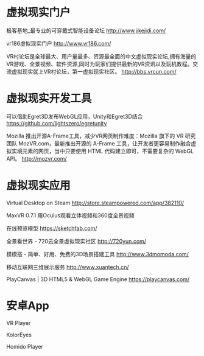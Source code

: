 # 虚拟现实门户

极客基地_最专业的可穿戴式智能设备论坛
http://www.jikejidi.com/

vr186虚拟现实门户
http://www.vr186.com/

VR村论坛是全球最大、用户量最多、资源最全面的中文虚拟现实论坛,拥有海量的VR游戏、全景视频、软件资源,同时为玩家们提供最新的VR资讯以及玩机教程。交流虚拟现实就上VR村论坛，第一虚拟现实社区。
http://bbs.vrcun.com/



# 虚拟现实开发工具

可以借助Egret3D发布WebGL应用，Unity和Egret3D结合
https://github.com/lightszero/egretunity

Mozilla 推出开源A-Frame工具，减少VR网页制作难度：Mozilla 旗下的 VR 研究团队 MozVR.com，最新推出开源的 A-Frame 工具，让开发者更容易制作融合虚拟实境元素的网页，当中只要使用 HTML 代码建立即可，不需要复杂的 WebGL API。
http://mozvr.com/




# 虚拟现实应用

Virtual Desktop on Steam
http://store.steampowered.com/app/382110/

MaxVR 0.7.1
用Oculus观看立体视频和360度全景视频

在线预览模型
https://sketchfab.com/

全景看世界 - 720云全景虚拟现实社区
http://720yun.com/

模模搭 - 简单、好用、免费的3D场景搭建工具
http://www.3dmomoda.com/

移动互联网三维展示服务
http://www.xuantech.cn/

PlayCanvas | 3D HTML5 & WebGL Game Engine
https://playcanvas.com/


# 安卓App

VR Player

KolorEyes

Homido Player


